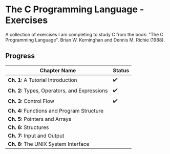 # The C Programming Language - Exercises
A collection of exercises I am completing to study C from the book: "The C Programming Language". Brian W. Kerninghan and Dennis M. Richie (1988).

## Progress
| Chapter Name | Status |
| --- | --- |
| **Ch. 1:** A Tutorial Introduction | :heavy_check_mark: |
| **Ch. 2:** Types, Operators, and Expressions | :heavy_check_mark: |
| **Ch. 3:** Control Flow | :heavy_check_mark: |
| **Ch. 4:** Functions and Program Structure | |
| **Ch. 5:** Pointers and Arrays | |
| **Ch. 6:** Structures | |
| **Ch. 7:** Input and Output | |
| **Ch. 8:** The UNIX System Interface | |

